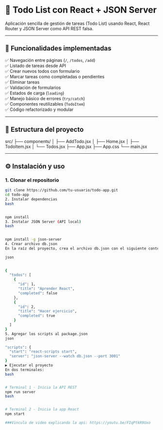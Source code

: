 # 📝 Todo List con React + JSON Server

Aplicación sencilla de gestión de tareas (Todo List) usando React, React Router y JSON Server como API REST falsa.

---

## 🚀 Funcionalidades implementadas

✅ Navegación entre páginas (`/`, `/todos`, `/add`)  
✅ Listado de tareas desde API  
✅ Crear nuevos todos con formulario  
✅ Marcar tareas como completadas o pendientes  
✅ Eliminar tareas  
✅ Validación de formularios  
✅ Estados de carga (`loading`)  
✅ Manejo básico de errores (`try/catch`)  
✅ Componentes reutilizables (`TodoItem`)  
✅ Código refactorizado y modular  

---

## 📁 Estructura del proyecto

src/
├── components/
│ ├── AddTodo.jsx
│ ├── Home.jsx
│ ├── TodoItem.jsx
│ └── Todos.jsx
├── App.jsx
├── App.css
└── main.jsx


---

## ⚙️ Instalación y uso

### 1. Clonar el repositorio

```bash
git clone https://github.com/tu-usuario/todo-app.git
cd todo-app
2. Instalar dependencias
bash
 

npm install
3. Instalar JSON Server (API local)
bash
 

npm install -g json-server
4. Crear archivo db.json
En la raíz del proyecto, crea el archivo db.json con el siguiente contenido:

json
 

{
  "todos": [
    {
      "id": 1,
      "title": "Aprender React",
      "completed": false
    },
    {
      "id": 2,
      "title": "Hacer ejercicio",
      "completed": true
    }
  ]
}
5. Agregar los scripts al package.json
json

"scripts": {
  "start": "react-scripts start",
  "server": "json-server --watch db.json --port 3001"
}
▶️ Ejecutar el proyecto
En dos terminales:
bash


# Terminal 1 - Inicia la API REST
npm run server
bash


# Terminal 2 - Inicia la app React
npm start

###Vinculo de video explicando la api: https://youtu.be/FIqPtkR9Uxo